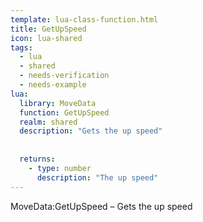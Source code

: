 ```yaml
---
template: lua-class-function.html
title: GetUpSpeed
icon: lua-shared
tags:
  - lua
  - shared
  - needs-verification
  - needs-example
lua:
  library: MoveData
  function: GetUpSpeed
  realm: shared
  description: "Gets the up speed"
  
  
  returns:
    - type: number
      description: "The up speed"
---
```


<div class="lua__search__keywords">
MoveData:GetUpSpeed &#x2013; Gets the up speed
</div>
